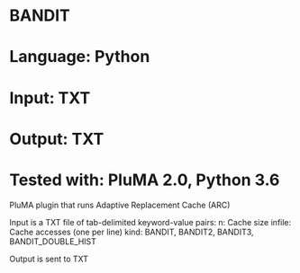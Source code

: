 # BANDIT
# Language: Python
# Input: TXT
# Output: TXT
# Tested with: PluMA 2.0, Python 3.6

PluMA plugin that runs Adaptive Replacement Cache (ARC)

Input is a TXT file of tab-delimited keyword-value pairs:
n: Cache size
infile: Cache accesses (one per line)
kind: BANDIT, BANDIT2, BANDIT3, BANDIT_DOUBLE_HIST

Output is sent to TXT
